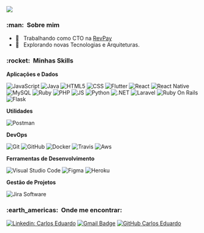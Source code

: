 
![](https://komarev.com/ghpvc/?username=CodEw47&color=006bed)

<h3> :man: &nbsp;Sobre mim </h3>

- 💼 &nbsp; Trabalhando como CTO na <a href="https://revpay.com.br/">RevPay</a>
- 🤔 &nbsp; Explorando novas Tecnologias e Arquiteturas.

<h3> :rocket: &nbsp;Minhas Skills </h3>

**Aplicações e Dados**

  ![JavaScript](https://img.shields.io/badge/-JavaScript-333333?style=flat&logo=javascript)
  ![Java](https://img.shields.io/badge/-Java-333333?style=flat&logo=Java&logoColor=007396)
  ![HTML5](https://img.shields.io/badge/-HTML5-333333?style=flat&logo=HTML5)
  ![CSS](https://img.shields.io/badge/-CSS-333333?style=flat&logo=CSS3&logoColor=1572B6)
  ![Flutter](https://img.shields.io/badge/-Flutter-333333?style=flat&logo=Flutter)
  ![React](https://img.shields.io/badge/-React-333333?style=flat&logo=react)
  ![React Native](https://img.shields.io/badge/-React%20Native-333333?style=flat&logo=react)
  ![MySQL](https://img.shields.io/badge/-MySQL-333333?style=flat&logo=mysql)
  ![Ruby](https://img.shields.io/badge/Ruby-333333?style=flat&logo=ruby&logoColor=white)
  ![PHP](https://img.shields.io/badge/PHP-333333?style=flat&logo=php&logoColor=white)
  ![JS](https://img.shields.io/badge/JavaScript-333333?style=flat&logo=javascript&logoColor=F7DF1E)
  ![Python](https://img.shields.io/badge/Python-333333?style=flat&logo=python&logoColor=blue)
  ![.NET](https://img.shields.io/badge/.NET-333333?style=flat&logo=dotnet&logoColor=white)
  ![Laravel](https://img.shields.io/badge/Laravel-333333?style=flat&logo=laravel&logoColor=white)
  ![Ruby On Rails](https://img.shields.io/badge/Ruby_on_Rails-333333?style=flat&logo=ruby-on-rails&logoColor=white)
  ![Flask](https://img.shields.io/badge/Flask-333333?style=flat&logo=flask&logoColor=white)

**Utilidades**

  ![Postman](https://img.shields.io/badge/-Postman-333333?style=flat&logo=postman)

**DevOps**

  ![Git](https://img.shields.io/badge/-Git-333333?style=flat&logo=git)
  ![GitHub](https://img.shields.io/badge/-GitHub-333333?style=flat&logo=github)
  ![Docker](https://img.shields.io/badge/-Docker-333333?style=flat&logo=docker)
  ![Travis](https://img.shields.io/badge/-Travis-333333?style=flat&logo=travis)
  ![Aws](https://img.shields.io/badge/Amazon_AWS-333333?style=flat&logo=amazonaws&logoColor=white)

**Ferramentas de Desenvolvimento**

  ![Visual Studio Code](https://img.shields.io/badge/-Visual%20Studio%20Code-333333?style=flat&logo=visual-studio-code&logoColor=007ACC)
  ![Figma](https://img.shields.io/badge/-Figma-333333?style=flat&logo=figma&logoColor=007ACC)
  ![Heroku](https://img.shields.io/badge/Heroku-333333?style=flat&logo=heroku&logoColor=white)

**Gestão de Projetos**

  ![Jira Software](https://img.shields.io/badge/Jira-333333?style=flat&logo=Jira&logoColor=white)


<h3> :earth_americas: &nbsp;Onde me encontrar: </h3> 

[![Linkedin: Carlos Eduardo](https://img.shields.io/badge/-USERNAME-blue?style=flat-square&logo=Linkedin&logoColor=white&link=LINK-DO-SEU-LINKEDIN)](https://www.linkedin.com/in/codew47/)
[![Gmail Badge](https://img.shields.io/badge/-seuemail@email.com-006bed?style=flat-square&logo=Gmail&logoColor=white&link=mailto:SEU-EMAIL)](mailto:carlos.eduardo@revpay.com.br)
[![GitHub Carlos Eduardo]( https://img.shields.io/github/followers/VanessaSwerts?label=follow&style=social)](https://github.com/CodEw47)

<!-- <br/>

<a href="https://github.com/VanessaSwerts">
  <img height="180em" src="https://github-readme-stats.vercel.app/api?username=VanessaSwerts&theme=dracula&show_icons=true" />
</a>

<br/> -->

